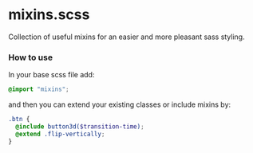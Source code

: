 # mixins.scss
Collection of useful mixins for an easier and more pleasant sass styling.

### How to use

In your base scss file add:

```css
@import "mixins";
```

and then you can extend your existing classes or include mixins by:
```scss
.btn {
  @include button3d($transition-time);
  @extend .flip-vertically;
}
```

